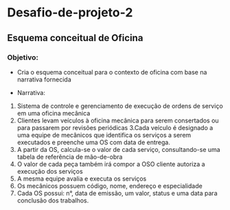 # Desafio-de-projeto-2

## Esquema conceitual de Oficina 

### Objetivo:
  - Cria o esquema conceitual para o contexto de oficina com base na narrativa fornecida

  - Narrativa:
  1. Sistema de controle e gerenciamento de execução de ordens de serviço em uma oficina mecânica
  2. Clientes levam veículos à oficina mecânica para serem consertados ou para passarem por revisões  periódicas
  3.Cada veículo é designado a uma equipe de mecânicos que identifica os serviços a serem executados e preenche uma OS com data de entrega.
  4. A partir da OS, calcula-se o valor de cada serviço, consultando-se uma tabela de referência de mão-de-obra
  5. O valor de cada peça também irá compor a OSO cliente autoriza a execução dos serviços
  6. A mesma equipe avalia e executa os serviços
  7. Os mecânicos possuem código, nome, endereço e especialidade
  8. Cada OS possui: n°, data de emissão, um valor, status e uma data para conclusão dos trabalhos.
